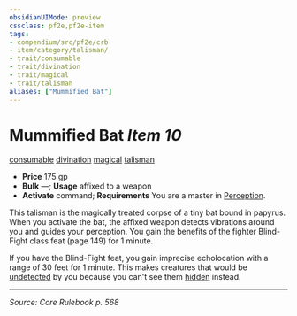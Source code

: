 ```yaml
---
obsidianUIMode: preview
cssclass: pf2e,pf2e-item
tags:
- compendium/src/pf2e/crb
- item/category/talisman/
- trait/consumable
- trait/divination
- trait/magical
- trait/talisman
aliases: ["Mummified Bat"]
---
```

# Mummified Bat *Item 10*  
[consumable](consumable.md "Consumable Item Trait")  [divination](divination.md "Divination School Trait")  [magical](magical.md "Magical Item Trait")  [talisman](talisman.md "Talisman Item Trait")  

- **Price** 175 gp
- **Bulk** —; **Usage** affixed to a weapon
- **Activate** command; **Requirements** You are a master in [Perception](skills.md#Perception).

This talisman is the magically treated corpse of a tiny bat bound in papyrus. When you activate the bat, the affixed weapon detects vibrations around you and guides your perception. You gain the benefits of the fighter Blind-Fight class feat (page 149) for 1 minute.

If you have the Blind-Fight feat, you gain imprecise echolocation with a range of 30 feet for 1 minute. This makes creatures that would be [undetected](conditions.md#Undetected) by you because you can't see them [hidden](conditions.md#Hidden) instead.


---
*Source: Core Rulebook p. 568*